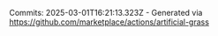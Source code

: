 Commits: 2025-03-01T16:21:13.323Z - Generated via https://github.com/marketplace/actions/artificial-grass
<br>
